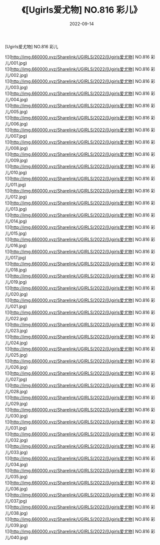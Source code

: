 ﻿---
layout: post
title:  《[Ugirls爱尤物] NO.816 彩儿》
date:   2022-09-14
img: http://img.660000.xyz/Sharelink/UGIRLS/2022/[Ugirls爱尤物] NO.816 彩儿/000.jpg
categories: [美女, 清纯, 唯美]
---

[Ugirls爱尤物] NO.816 彩儿

 ![](http://img.660000.xyz/Sharelink/UGIRLS/2022/[Ugirls爱尤物] NO.816 彩儿/001.jpg) <br>![](http://img.660000.xyz/Sharelink/UGIRLS/2022/[Ugirls爱尤物] NO.816 彩儿/002.jpg) <br>![](http://img.660000.xyz/Sharelink/UGIRLS/2022/[Ugirls爱尤物] NO.816 彩儿/003.jpg) <br>![](http://img.660000.xyz/Sharelink/UGIRLS/2022/[Ugirls爱尤物] NO.816 彩儿/004.jpg) <br>![](http://img.660000.xyz/Sharelink/UGIRLS/2022/[Ugirls爱尤物] NO.816 彩儿/005.jpg) <br>![](http://img.660000.xyz/Sharelink/UGIRLS/2022/[Ugirls爱尤物] NO.816 彩儿/006.jpg) <br>![](http://img.660000.xyz/Sharelink/UGIRLS/2022/[Ugirls爱尤物] NO.816 彩儿/007.jpg) <br>![](http://img.660000.xyz/Sharelink/UGIRLS/2022/[Ugirls爱尤物] NO.816 彩儿/008.jpg) <br>![](http://img.660000.xyz/Sharelink/UGIRLS/2022/[Ugirls爱尤物] NO.816 彩儿/009.jpg) <br>![](http://img.660000.xyz/Sharelink/UGIRLS/2022/[Ugirls爱尤物] NO.816 彩儿/010.jpg) <br>![](http://img.660000.xyz/Sharelink/UGIRLS/2022/[Ugirls爱尤物] NO.816 彩儿/011.jpg) <br>![](http://img.660000.xyz/Sharelink/UGIRLS/2022/[Ugirls爱尤物] NO.816 彩儿/012.jpg) <br>![](http://img.660000.xyz/Sharelink/UGIRLS/2022/[Ugirls爱尤物] NO.816 彩儿/013.jpg) <br>![](http://img.660000.xyz/Sharelink/UGIRLS/2022/[Ugirls爱尤物] NO.816 彩儿/014.jpg) <br>![](http://img.660000.xyz/Sharelink/UGIRLS/2022/[Ugirls爱尤物] NO.816 彩儿/015.jpg) <br>![](http://img.660000.xyz/Sharelink/UGIRLS/2022/[Ugirls爱尤物] NO.816 彩儿/016.jpg) <br>![](http://img.660000.xyz/Sharelink/UGIRLS/2022/[Ugirls爱尤物] NO.816 彩儿/017.jpg) <br>![](http://img.660000.xyz/Sharelink/UGIRLS/2022/[Ugirls爱尤物] NO.816 彩儿/018.jpg) <br>![](http://img.660000.xyz/Sharelink/UGIRLS/2022/[Ugirls爱尤物] NO.816 彩儿/019.jpg) <br>![](http://img.660000.xyz/Sharelink/UGIRLS/2022/[Ugirls爱尤物] NO.816 彩儿/020.jpg) <br>![](http://img.660000.xyz/Sharelink/UGIRLS/2022/[Ugirls爱尤物] NO.816 彩儿/021.jpg) <br>![](http://img.660000.xyz/Sharelink/UGIRLS/2022/[Ugirls爱尤物] NO.816 彩儿/022.jpg) <br>![](http://img.660000.xyz/Sharelink/UGIRLS/2022/[Ugirls爱尤物] NO.816 彩儿/023.jpg) <br>![](http://img.660000.xyz/Sharelink/UGIRLS/2022/[Ugirls爱尤物] NO.816 彩儿/024.jpg) <br>![](http://img.660000.xyz/Sharelink/UGIRLS/2022/[Ugirls爱尤物] NO.816 彩儿/025.jpg) <br>![](http://img.660000.xyz/Sharelink/UGIRLS/2022/[Ugirls爱尤物] NO.816 彩儿/026.jpg) <br>![](http://img.660000.xyz/Sharelink/UGIRLS/2022/[Ugirls爱尤物] NO.816 彩儿/027.jpg) <br>![](http://img.660000.xyz/Sharelink/UGIRLS/2022/[Ugirls爱尤物] NO.816 彩儿/028.jpg) <br>![](http://img.660000.xyz/Sharelink/UGIRLS/2022/[Ugirls爱尤物] NO.816 彩儿/029.jpg) <br>![](http://img.660000.xyz/Sharelink/UGIRLS/2022/[Ugirls爱尤物] NO.816 彩儿/030.jpg) <br>![](http://img.660000.xyz/Sharelink/UGIRLS/2022/[Ugirls爱尤物] NO.816 彩儿/031.jpg) <br>![](http://img.660000.xyz/Sharelink/UGIRLS/2022/[Ugirls爱尤物] NO.816 彩儿/032.jpg) <br>![](http://img.660000.xyz/Sharelink/UGIRLS/2022/[Ugirls爱尤物] NO.816 彩儿/033.jpg) <br>![](http://img.660000.xyz/Sharelink/UGIRLS/2022/[Ugirls爱尤物] NO.816 彩儿/034.jpg) <br>![](http://img.660000.xyz/Sharelink/UGIRLS/2022/[Ugirls爱尤物] NO.816 彩儿/035.jpg) <br>![](http://img.660000.xyz/Sharelink/UGIRLS/2022/[Ugirls爱尤物] NO.816 彩儿/036.jpg) <br>![](http://img.660000.xyz/Sharelink/UGIRLS/2022/[Ugirls爱尤物] NO.816 彩儿/037.jpg) <br>![](http://img.660000.xyz/Sharelink/UGIRLS/2022/[Ugirls爱尤物] NO.816 彩儿/038.jpg) <br>![](http://img.660000.xyz/Sharelink/UGIRLS/2022/[Ugirls爱尤物] NO.816 彩儿/039.jpg) <br>![](http://img.660000.xyz/Sharelink/UGIRLS/2022/[Ugirls爱尤物] NO.816 彩儿/040.jpg) <br>